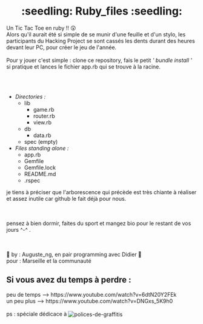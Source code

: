 <h1 align="center"> :seedling: Ruby_files :seedling: </h1>
<p>Un Tic Tac Toe en ruby !! 😲<br/>
Alors qu'il aurait été si simple de se munir d'une feuille et d'un stylo, les participants du Hacking Project se sont cassés les dents durant des heures devant leur PC, pour créer le jeu de l'année.<br/>
<br/>
Pour y jouer c'est simple : clone ce repository, fais le petit <em>' bundle install '</em> si pratique et lances le fichier app.rb qui se trouve à la racine.<br/></p>
<br/><br/>
<ul><li><em>Directories :</em><ul><li>lib<ul><li>game.rb</li><li>router.rb</li><li>view.rb</li></ul></li><li>db<ul><li>data.rb</li></ul></li><li>spec (empty)</li></ul></li><li><em>Files standing alone :</em> <ul><li>app.rb</li><li>Gemfile</li><li>Gemfile.lock</li><li>README.md</li><li>.rspec</li></ul></li></ul>
<p>je tiens à préciser que l'arborescence qui précède est très chiante à réaliser et assez inutile car github le fait déjà pour nous.</p>
<br/>
<br/>
pensez à bien dormir, faites du sport et mangez bio pour le restant de vos jours ^-^ .<br/>
<br/>
<br/>
<p>🧬  by : Auguste_ng, en pair programming avec Didier 🧬 <br/>
pour : Marseille et la communauté </p>

<h2>Si vous avez du temps à perdre :</h2>
peu de temps --> https://www.youtube.com/watch?v=6dtN20Y2FEk <br />
un peu plus  --> https://www.youtube.com/watch?v=DNGxs_5K9h0
<br><br>
ps : spéciale dédicace à 
<img align="center" src="https://fontmeme.com/permalink/190124/2850d0c58d669c550fae1fcd64469ae1.png" alt="polices-de-graffitis" border="0">
